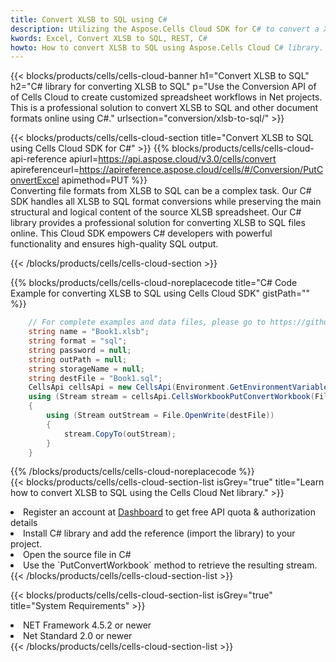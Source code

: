 ```yaml
---
title: Convert XLSB to SQL using C# 
description: Utilizing the Aspose.Cells Cloud SDK for C# to convert a XLSB format file to a SQL format file. 
kwords: Excel, Convert XLSB to SQL, REST, C#
howto: How to convert XLSB to SQL using Aspose.Cells Cloud C# library.
---
```



{{< blocks/products/cells/cells-cloud-banner h1="Convert XLSB to SQL" h2="C# library for converting XLSB to SQL" p="Use the Conversion API of of Cells Cloud to create customized spreadsheet workflows in Net projects. This is a professional solution to convert XLSB to SQL and other document formats online using C#." urlsection="conversion/xlsb-to-sql/" >}}

{{< blocks/products/cells/cells-cloud-section  title="Convert XLSB to SQL using Cells Cloud SDK for C#" >}}
{{% blocks/products/cells/cells-cloud-api-reference  apiurl=https://api.aspose.cloud/v3.0/cells/convert  apireferenceurl=https://apireference.aspose.cloud/cells/#/Conversion/PutConvertExcel  apimethod=PUT %}}
<br/>
Converting file formats from XLSB to SQL can be a complex task. Our C# SDK handles all XLSB to SQL format conversions while preserving the main structural and logical content of the source XLSB spreadsheet. Our C# library provides a professional solution for converting XLSB to SQL files online. This Cloud SDK empowers C# developers with powerful functionality and ensures high-quality SQL output.

{{< /blocks/products/cells/cells-cloud-section >}}

{{% blocks/products/cells/cells-cloud-noreplacecode title="C# Code Example for converting XLSB to SQL using Cells Cloud SDK" gistPath="" %}}
 
```cs
    // For complete examples and data files, please go to https://github.com/aspose-cells-cloud/aspose-cells-cloud-dotnet/
    string name = "Book1.xlsb";
    string format = "sql";
    string password = null;
    string outPath = null;
    string storageName = null;
    string destFile = "Book1.sql";
    CellsApi cellsApi = new CellsApi(Environment.GetEnvironmentVariable("ProductClientId"), Environment.GetEnvironmentVariable("ProductClientSecret"));
    using (Stream stream = cellsApi.CellsWorkbookPutConvertWorkbook(File.OpenRead(name), format, password, outPath, storageName))
    {
        using (Stream outStream = File.OpenWrite(destFile))
        {
            stream.CopyTo(outStream);
        }
    }
```
 
{{% /blocks/products/cells/cells-cloud-noreplacecode  %}}
<br/>
{{< blocks/products/cells/cells-cloud-section-list isGrey="true"  title="Learn how to convert XLSB to SQL using the Cells Cloud Net library." >}}
<li>Register an account at <a href="https://dashboard.aspose.cloud/">Dashboard</a> to get free API quota & authorization details</li>
<li>Install C# library and add the reference (import the library) to your project.</li>
<li>Open the source file in C#</li>
<li>Use the `PutConvertWorkbook` method to retrieve the resulting stream.</li>
{{< /blocks/products/cells/cells-cloud-section-list >}}

{{< blocks/products/cells/cells-cloud-section-list isGrey="true"  title="System Requirements" >}}
<li>NET Framework 4.5.2 or newer</li>
<li>Net Standard 2.0 or newer</li>
{{< /blocks/products/cells/cells-cloud-section-list >}}
